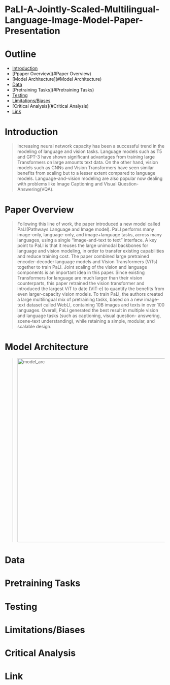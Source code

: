 # PaLI-A-Jointly-Scaled-Multilingual-Language-Image-Model-Paper-Presentation

# Outline
- [Introduction](#Introduction)
- [Ppaper Overview](#Paper Overview)
- [Model Architecture](#Model Architecture)
- [Data](#Data)
- [Pretraining Tasks](#Pretraining Tasks)
- [Testing](#Testing)
- [Limitations/Biases](#Limitations/Biases)
- [Critical Analysis](#Critical Analysis)
- [Link](#Link)

# Introduction

> Increasing neural network capacity has been a successful trend in the modeling of language and vision tasks. Language models such as T5 and GPT-3 have shown significant advantages from training large Transformers on large amounts text data. On the other hand, vision models such as CNNs and Vision Transformers have seen similar benefits from scaling but to a lesser extent compared to language models. Language-and-vision modeling are also popular now dealing with problems like Image Captioning and Visual Question-Answering(VQA).

# Paper Overview

> Following this line of work, the paper introduced a new model called PaLI(Pathways Language and Image model). PaLI performs many image-only, language-only, and image+language tasks, across many languages, using a single “image-and-text to text” interface. A key point to PaLI is that it reuses the large unimodal backbones for language and vision modeling, in order to transfer existing capabilities and reduce training cost. The paper combined large pretrained encoder-decoder language models and Vision Transformers (ViTs) together to train PaLI. Joint scaling of the vision and language components is an important idea in this paper. Since existing Transformers for language are much larger than their vision counterparts, this paper retrained the vision transformer and introduced the largest ViT to date (ViT-e) to quantify the benefits from even larger-capacity vision models. To train PaLI, the authors created a large multilingual mix of pretraining tasks, based on a new image-text dataset called WebLI, containing 10B images and texts in over 100 languages. Overall, PaLI generated the best result in multiple vision and language tasks (such as captioning, visual question- answering, scene-text understanding), while retaining a simple, modular, and scalable design. 


# Model Architecture

> <img width="579" alt="model_arc" src="https://user-images.githubusercontent.com/89117508/227736426-325f70db-1847-4cee-8c95-951f789e948f.png">


# Data


# Pretraining Tasks


# Testing


# Limitations/Biases


# Critical Analysis


# Link
